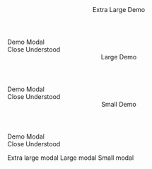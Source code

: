 ﻿<BSModal DataId="modal8a" Size="Size.ExtraLarge">
    <Header>Extra Large Demo</Header>
    <Content>Demo Modal</Content>
        <Footer Context="modal">
            <BSButton MarginStart="Margins.Auto" Color="BSColor.Secondary" @onclick="modal.HideAsync">Close</BSButton>
            <BSButton Color="BSColor.Primary">Understood</BSButton>
        </Footer>
</BSModal>
<BSModal DataId="modal8b" Size="Size.Large">
    <Header>Large Demo</Header>
    <Content>Demo Modal</Content>
        <Footer Context="modal">
            <BSButton MarginStart="Margins.Auto" Color="BSColor.Secondary" @onclick="modal.HideAsync">Close</BSButton>
            <BSButton Color="BSColor.Primary">Understood</BSButton>
        </Footer>
</BSModal>
<BSModal DataId="modal8c" Size="Size.Small">
    <Header>Small Demo</Header>
    <Content>Demo Modal</Content>
        <Footer Context="modal">
            <BSButton MarginStart="Margins.Auto" Color="BSColor.Secondary" @onclick="modal.HideAsync">Close</BSButton>
            <BSButton Color="BSColor.Primary">Understood</BSButton>
        </Footer>
</BSModal>

<BSButton Color="BSColor.Primary" Target="modal8a">Extra large modal</BSButton>
<BSButton Color="BSColor.Primary" Target="modal8b">Large modal</BSButton>
<BSButton Color="BSColor.Primary" Target="modal8c">Small modal</BSButton>